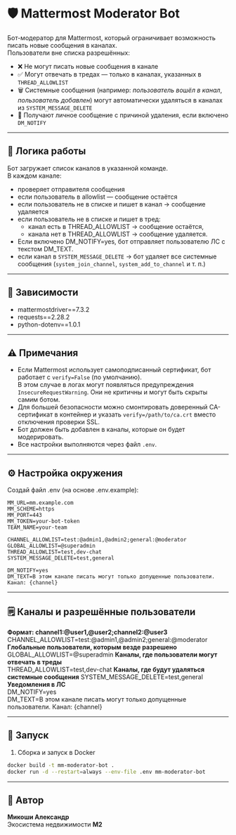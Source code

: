 # 🛡️ Mattermost Moderator Bot
Бот-модератор для Mattermost, который ограничивает возможность писать новые сообщения в каналах.  
Пользователи вне списка разрешённых:
- ❌ Не могут писать новые сообщения в канале
- ✅ Могут отвечать в тредах — только в каналах, указанных в `THREAD_ALLOWLIST`
- 🗑️ Системные сообщения (например: *пользователь вошёл в канал*, *пользователь добавлен*) могут автоматически удаляться в каналах из `SYSTEM_MESSAGE_DELETE`
- 📩 Получают личное сообщение с причиной удаления, если включено `DM_NOTIFY`  

---
## 📜 Логика работы
Бот загружает список каналов в указанной команде.  
В каждом канале:
- проверяет отправителя сообщения
- если пользователь в allowlist — сообщение остаётся
- если пользователь не в списке и пишет в канал → сообщение удаляется
- если пользователь не в списке и пишет в тред:
    - канал есть в THREAD_ALLOWLIST → сообщение остаётся,
    - канала нет в THREAD_ALLOWLIST → сообщение удаляется.
- Если включено DM_NOTIFY=yes, бот отправляет пользователю ЛС с текстом DM_TEXT.
- если канал в `SYSTEM_MESSAGE_DELETE` → бот удаляет все системные сообщения (`system_join_channel`, `system_add_to_channel` и т. п.)  

---
## 🔧 Зависимости
- mattermostdriver==7.3.2
- requests==2.28.2
- python-dotenv==1.0.1

---
## ⚠️ Примечания
- Если Mattermost использует самоподписанный сертификат, бот работает с `verify=False` (по умолчанию).  
  В этом случае в логах могут появляться предупреждения `InsecureRequestWarning`. Они не критичны и могут быть скрыты самим ботом.  
- Для большей безопасности можно смонтировать доверенный CA-сертификат в контейнер и указать `verify=/path/to/ca.crt` вместо отключения проверки SSL.  
- Бот должен быть добавлен в каналы, которые он будет модерировать.  
- Все настройки выполняются через файл `.env`.  

---
## ⚙️ Настройка окружения
Создай файл .env (на основе .env.example):
```
MM_URL=mm.example.com
MM_SCHEME=https
MM_PORT=443
MM_TOKEN=your-bot-token
TEAM_NAME=your-team

CHANNEL_ALLOWLIST=test:@admin1,@admin2;general:@moderator
GLOBAL_ALLOWLIST=@superadmin
THREAD_ALLOWLIST=test,dev-chat
SYSTEM_MESSAGE_DELETE=test,general

DM_NOTIFY=yes
DM_TEXT=В этом канале писать могут только допущенные пользователи. Канал: {channel}
```

---
## 🗒️ Каналы и разрешённые пользователи
**Формат: channel1:@user1,@user2;channel2:@user3**  
CHANNEL_ALLOWLIST=test:@admin1,@admin2;general:@moderator
**Глобальные пользователи, которым везде разрешено**  
GLOBAL_ALLOWLIST=@superadmin
**Каналы, где пользователи могут отвечать в треды**  
THREAD_ALLOWLIST=test,dev-chat
**Каналы, где будут удаляться системные сообщения**
SYSTEM_MESSAGE_DELETE=test,general
**Уведомления в ЛС**  
DM_NOTIFY=yes  
DM_TEXT=В этом канале писать могут только допущенные пользователи. Канал: {channel}  

---
## 🚀 Запуск
1. Сборка и запуск в Docker
```bash
docker build -t mm-moderator-bot .
docker run -d --restart=always --env-file .env mm-moderator-bot
```

---
## 👤 Автор
**Микоши Александр**  
Экосистема недвижимости **М2**